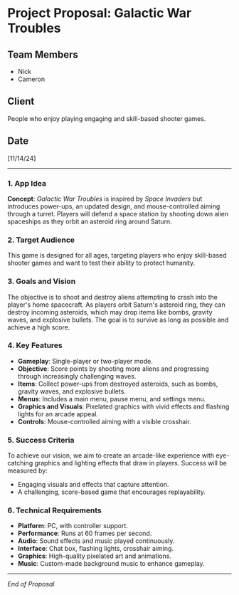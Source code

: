 # Project Proposal: Galactic War Troubles

## Team Members
- Nick
- Cameron

## Client
People who enjoy playing engaging and skill-based shooter games.

## Date
[11/14/24]

---

### 1. App Idea
**Concept**: *Galactic War Troubles* is inspired by *Space Invaders* but introduces power-ups, an updated design, and mouse-controlled aiming through a turret. Players will defend a space station by shooting down alien spaceships as they orbit an asteroid ring around Saturn.

### 2. Target Audience
This game is designed for all ages, targeting players who enjoy skill-based shooter games and want to test their ability to protect humanity.

### 3. Goals and Vision
The objective is to shoot and destroy aliens attempting to crash into the player's home spacecraft. As players orbit Saturn's asteroid ring, they can destroy incoming asteroids, which may drop items like bombs, gravity waves, and explosive bullets. The goal is to survive as long as possible and achieve a high score.

### 4. Key Features
- **Gameplay**: Single-player or two-player mode.
- **Objective**: Score points by shooting more aliens and progressing through increasingly challenging waves.
- **Items**: Collect power-ups from destroyed asteroids, such as bombs, gravity waves, and explosive bullets.
- **Menus**: Includes a main menu, pause menu, and settings menu.
- **Graphics and Visuals**: Pixelated graphics with vivid effects and flashing lights for an arcade appeal.
- **Controls**: Mouse-controlled aiming with a visible crosshair.

### 5. Success Criteria
To achieve our vision, we aim to create an arcade-like experience with eye-catching graphics and lighting effects that draw in players. Success will be measured by:
- Engaging visuals and effects that capture attention.
- A challenging, score-based game that encourages replayability.

### 6. Technical Requirements
- **Platform**: PC, with controller support.
- **Performance**: Runs at 60 frames per second.
- **Audio**: Sound effects and music played continuously.
- **Interface**: Chat box, flashing lights, crosshair aiming.
- **Graphics**: High-quality pixelated art and animations.
- **Music**: Custom-made background music to enhance gameplay.

---

*End of Proposal*

